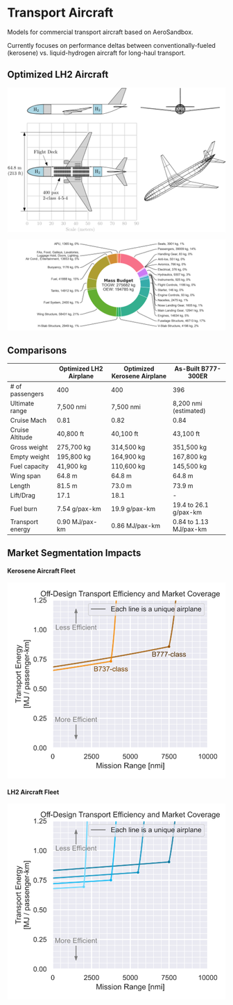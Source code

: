 # Transport Aircraft

Models for commercial transport aircraft based on AeroSandbox.

Currently focuses on performance deltas between conventionally-fueled (kerosene) vs. liquid-hydrogen aircraft for long-haul transport.

## Optimized LH2 Aircraft

![three-view](figures/three_view_annotated.svg)

![massbudget](figures/mass_budget.png)

## Comparisons

|                  | Optimized LH2 Airplane | Optimized Kerosene Airplane | As-Built B777-300ER      |
|------------------|------------------------|-----------------------------|--------------------------|
| # of passengers  | 400                    | 400                         | 396                      |
| Ultimate range   | 7,500 nmi              | 7,500 nmi                   | 8,200 nmi (estimated)    |
| Cruise Mach      | 0.81                   | 0.82                        | 0.84                     |
| Cruise Altitude  | 40,800 ft              | 40,100 ft                   | 43,100 ft                |
| Gross weight     | 275,700   kg           | 314,500   kg                | 351,500 kg               |
| Empty weight     | 195,800   kg           | 164,900   kg                | 167,800 kg               |
| Fuel capacity    | 41,900 kg              | 110,600 kg                  | 145,500 kg               |
| Wing span        | 64.8 m                 | 64.8 m                      | 64.8 m                   |
| Length           | 81.5 m                 | 73.0 m                      | 73.9 m                   |
| Lift/Drag        | 17.1                   | 18.1                        | -                        |
| Fuel burn        | 7.54   g/pax-km        | 19.9   g/pax-km             | 19.4 to 26.1   g/pax-km  |
| Transport energy | 0.90   MJ/pax-km       | 0.86   MJ/pax-km            | 0.84 to 1.13   MJ/pax-km |

## Market Segmentation Impacts

#### Kerosene Aircraft Fleet

![kerosene_market_seg](figures/kerosene_market_segmentation.svg)

#### LH2 Aircraft Fleet

![lh2_market_seg](figures/lh2_market_segmentation_2.svg)